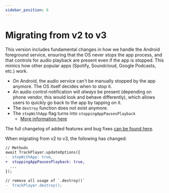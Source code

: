 ```yaml
---
sidebar_position: 6
---
```


# Migrating from v2 to v3

This version includes fundamental changes in how we handle the Android
foreground service, ensuring that the OS never stops the app process, and that
controls for audio playback are present even if the app is stopped. This mimics
how other popular apps (Spotify, Soundcloud, Google Podcasts, etc.) work.

- On Android, the audio service can't be manually stopped by the app anymore.
    The OS itself decides when to stop it.
- An audio control notification will *always* be present (depending on phone
    vendor, this would look and behave differently), which allows users to
    quickly go back to the app by tapping on it.
- The `destroy` function does not exist anymore. 
- The `stopWithApp` flag turns into `stoppingAppPausesPlayback` 
    - [More information here](https://github.com/doublesymmetry/react-native-track-player/pull/1447#issuecomment-1195246389)

The full changelog of added features and bug fixes [can be found here](https://github.com/doublesymmetry/react-native-track-player/releases/tag/v3.0).

When migrating from v2 to v3, the following has changed:

```diff
// Methods
await TrackPlayer.updateOptions({
-  stopWithApp: true,
+  stoppingAppPausesPlayback: true,
  ...
});

// remove all usage of `.destroy()`
-  TrackPlayer.destroy();
```
